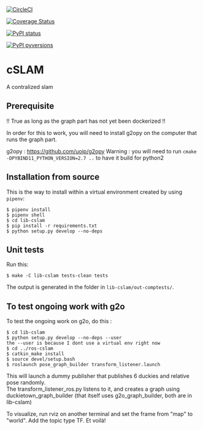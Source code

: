 [![CircleCI](https://circleci.com/gh/duckietown/duckietown-cslam.svg?style=shield)](https://circleci.com/gh/duckietown/duckietown-cslam)

[![Coverage Status](https://coveralls.io/repos/github/duckietown/duckietown-cslam/badge.svg?branch=master18)](https://coveralls.io/github/duckietown/duckietown-cslam?branch=master18)

[![PyPI status](https://img.shields.io/pypi/status/duckietown_cslam.svg)](https://pypi.python.org/pypi/duckietown_cslam/)


[![PyPI pyversions](https://img.shields.io/pypi/pyversions/duckietown_cslam.svg)](https://pypi.python.org/pypi/duckietown_cslam/)


# cSLAM

A contralized slam

## Prerequisite
!! True as long as the graph part has not yet been dockerized !!

In order for this to work, you will need to install g2opy on the computer that runs the graph part.

g2opy : https://github.com/uoip/g2opy 
Warning : you will need to run  `cmake -DPYBIND11_PYTHON_VERSION=2.7 ..` to have it build for python2

## Installation from source

This is the way to install within a virtual environment created by
using `pipenv`:

    $ pipenv install
    $ pipenv shell
    $ cd lib-cslam
    $ pip install -r requirements.txt
    $ python setup.py develop --no-deps


## Unit tests

Run this:

    $ make -C lib-cslam tests-clean tests

The output is generated in the folder in `lib-cslam/out-comptests/`.

## To test ongoing work with g2o
To test the ongoing work on g2o, do this :

    $ cd lib-cslam
    $ python setup.py develop --no-deps --user
    the --user is because I dont use a virtual env right now
    $ cd ../ros-cslam
    $ catkin_make install
    $ source devel/setup.bash
    $ roslaunch pose_graph_builder transform_listener.launch


This will launch a dummy publisher that publishes 6 duckies and relative pose randomly.  
The transform_listener_ros.py listens to it, and creates a graph using duckietown_graph_builder (that itself uses g2o_graph_builder, both are in lib-cslam)

To visualize, run rviz on another terminal and set the frame from "map" to "world". Add the topic type TF. Et voilà!  
